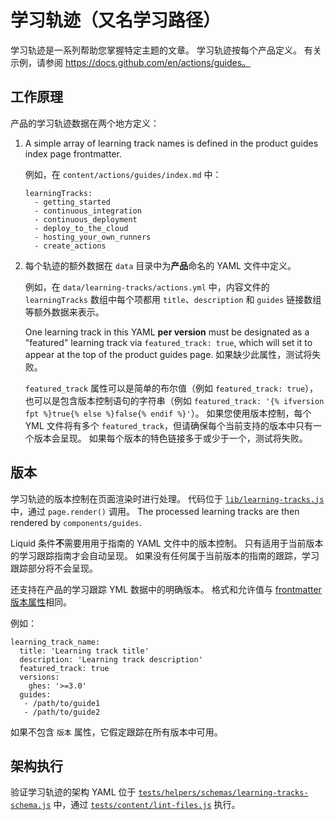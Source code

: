 # 学习轨迹（又名学习路径）

学习轨迹是一系列帮助您掌握特定主题的文章。 学习轨迹按每个产品定义。 有关示例，请参阅 https://docs.github.com/en/actions/guides。

## 工作原理

产品的学习轨迹数据在两个地方定义：

1. A simple array of learning track names is defined in the product guides index page frontmatter.

    例如，在 `content/actions/guides/index.md` 中：
    ```
    learningTracks:
      - getting_started
      - continuous_integration
      - continuous_deployment
      - deploy_to_the_cloud
      - hosting_your_own_runners
      - create_actions
    ```

2. 每个轨迹的额外数据在 `data` 目录中为**产品**命名的 YAML 文件中定义。

    例如，在 `data/learning-tracks/actions.yml` 中，内容文件的 `learningTracks` 数组中每个项都用 `title`、`description` 和 `guides` 链接数组等额外数据来表示。

    One learning track in this YAML **per version** must be designated as a "featured" learning track via `featured_track: true`, which will set it to appear at the top of the product guides page. 如果缺少此属性，测试将失败。

    `featured_track` 属性可以是简单的布尔值（例如 `featured_track: true`），也可以是包含版本控制语句的字符串（例如 `featured_track: '{% ifversion fpt %}true{% else %}false{% endif %}'`）。 如果您使用版本控制，每个 YML 文件将有多个 `featured_track`，但请确保每个当前支持的版本中只有一个版本会呈现。 如果每个版本的特色链接多于或少于一个，测试将失败。

## 版本

学习轨迹的版本控制在页面渲染时进行处理。 代码位于 [`lib/learning-tracks.js`](lib/learning-tracks.js) 中，通过 `page.render()` 调用。 The processed learning tracks are then rendered by `components/guides`.

Liquid 条件**不**需要用用于指南的 YAML 文件中的版本控制。 只有适用于当前版本的学习跟踪指南才会自动呈现。 如果没有任何属于当前版本的指南的跟踪，学习跟踪部分将不会呈现。

还支持在产品的学习跟踪 YML 数据中的明确版本。 格式和允许值与 [frontmatter 版本属性](/content#versions)相同。

例如：

```
learning_track_name:
  title: 'Learning track title'
  description: 'Learning track description'
  featured_track: true
  versions:
    ghes: '>=3.0'
  guides:
   - /path/to/guide1
   - /path/to/guide2
```

如果不包含 `版本` 属性，它假定跟踪在所有版本中可用。

## 架构执行

验证学习轨迹的架构 YAML 位于 [`tests/helpers/schemas/learning-tracks-schema.js`](tests/helpers/schemas/learning-tracks-schema.js) 中，通过 [`tests/content/lint-files.js`](tests/content/lint-files.js) 执行。
